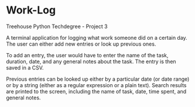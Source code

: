 # Work-Log
Treehouse Python Techdegree - Project 3

A terminal application for logging what work someone did on a certain day. The user can either add new entries or look up previous ones.

To add an entry, the user would have to enter the name of the task, duration, date, and any general notes about the task. The entry is then saved in a CSV.

Previous entries can be looked up either by a particular date (or date range) or by a string (either as a regular expression or a plain text). Search results are printed to the screen, including the name of task, date, time spent, and general notes.



